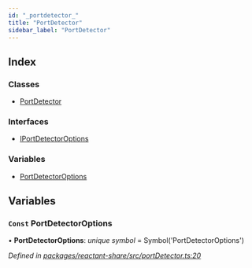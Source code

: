 ```yaml
---
id: "_portdetector_"
title: "PortDetector"
sidebar_label: "PortDetector"
---
```


## Index

### Classes

* [PortDetector](../classes/_portdetector_.portdetector.md)

### Interfaces

* [IPortDetectorOptions](../interfaces/_portdetector_.iportdetectoroptions.md)

### Variables

* [PortDetectorOptions](_portdetector_.md#const-portdetectoroptions)

## Variables

### `Const` PortDetectorOptions

• **PortDetectorOptions**: *unique symbol* = Symbol('PortDetectorOptions')

*Defined in [packages/reactant-share/src/portDetector.ts:20](https://github.com/unadlib/reactant/blob/950d72fe/packages/reactant-share/src/portDetector.ts#L20)*
